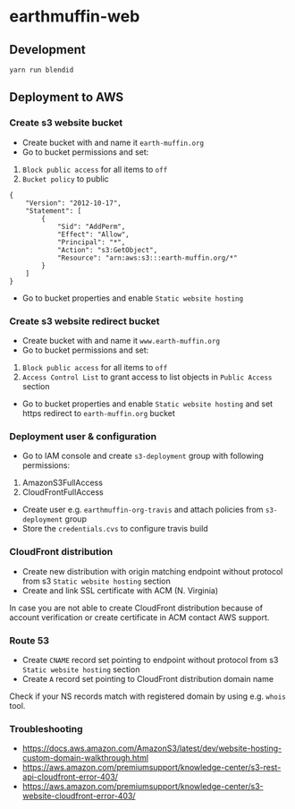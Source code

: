 # earthmuffin-web

## Development

`yarn run blendid`

## Deployment to AWS

### Create s3 website bucket

- Create bucket with and name it `earth-muffin.org`
- Go to bucket permissions and set:
1. `Block public access` for all items to `off`
2. `Bucket policy` to public

```
{
    "Version": "2012-10-17",
    "Statement": [
        {
            "Sid": "AddPerm",
            "Effect": "Allow",
            "Principal": "*",
            "Action": "s3:GetObject",
            "Resource": "arn:aws:s3:::earth-muffin.org/*"
        }
    ]
}
```

- Go to bucket properties and enable `Static website hosting`

### Create s3 website redirect bucket

- Create bucket with and name it `www.earth-muffin.org`
- Go to bucket permissions and set:
1. `Block public access` for all items to `off`
2. `Access Control List` to grant access to list objects in `Public Access` section

- Go to bucket properties and enable `Static website hosting` and set https redirect to `earth-muffin.org` bucket

### Deployment user & configuration

- Go to IAM console and create `s3-deployment` group with following permissions:
1. AmazonS3FullAccess
2. CloudFrontFullAccess
- Create user e.g. `earthmuffin-org-travis` and attach policies from `s3-deployment` group
- Store the `credentials.cvs` to configure travis build

### CloudFront distribution

- Create new distribution with origin matching endpoint without protocol from s3 `Static website hosting` section
- Create and link SSL certificate with ACM (N. Virginia)

In case you are not able to create CloudFront distribution because of account
verification or create certificate in ACM contact AWS support.

### Route 53

- Create `CNAME` record set pointing to endpoint without protocol from s3 `Static website hosting` section
- Create `A` record set pointing to CloudFront distribution domain name

Check if your NS records match with registered domain by using e.g. `whois` tool.

### Troubleshooting

- https://docs.aws.amazon.com/AmazonS3/latest/dev/website-hosting-custom-domain-walkthrough.html
- https://aws.amazon.com/premiumsupport/knowledge-center/s3-rest-api-cloudfront-error-403/
- https://aws.amazon.com/premiumsupport/knowledge-center/s3-website-cloudfront-error-403/